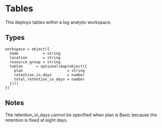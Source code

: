 # Tables

This deploys tables within a log analytic workspace.

## Types

```hcl
workspace = object({
  name           = string
  location       = string
  resource_group = string
  tables      = optional(map(object({
    plan                    = string
    retention_in_days       = number
    total_retention_in_days = number
  })))
})
```

## Notes

The retention_in_days cannot be specified when plan is Basic because the retention is fixed at eight days.

